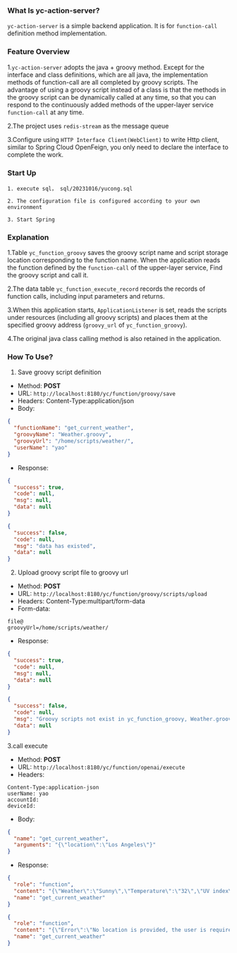### What Is yc-action-server?

`yc-action-server` is a simple backend application. It is for `function-call` definition method implementation.

### Feature Overview

1.`yc-action-server` adopts the java + groovy method. Except for the interface and class definitions, which are all
java, the implementation methods of function-call are all completed by groovy scripts.
The advantage of using a groovy script instead of a class is that the methods in the groovy script can be dynamically
called at any time, so that you can respond to the continuously added methods of the upper-layer service `function-call`
at any time.

2.The project uses `redis-stream` as the message queue

3.Configure using `HTTP Interface Client(WebClient)` to write Http client, similar to Spring Cloud OpenFeign, you only
need to declare the interface to complete the work.

### Start Up

```
1. execute sql， sql/20231016/yucong.sql

2. The configuration file is configured according to your own environment

3. Start Spring
```

### Explanation

1.Table `yc_function_groovy` saves the groovy script name and script storage location corresponding to the function
name. When the application reads the function defined by the `function-call` of the upper-layer service,
Find the groovy script and call it.

2.The data table `yc_function_execute_record` records the records of function calls, including input parameters and
returns.

3.When this application starts, `ApplicationListener` is set, reads the scripts under resources (including all groovy
scripts) and places them at the specified groovy address (`groovy_url` of `yc_function_groovy`).

4.The original java class calling method is also retained in the application.

### How To Use?

1. Save groovy script definition

- Method: **POST**
- URL: ```http://localhost:8180/yc/function/groovy/save```
- Headers: Content-Type:application/json
- Body:

```json
{
  "functionName": "get_current_weather",
  "groovyName": "Weather.groovy",
  "groovyUrl": "/home/scripts/weather/",
  "userName": "yao"
}
```

- Response:

```json
{
  "success": true,
  "code": null,
  "msg": null,
  "data": null
}
```

```json
{
  "success": false,
  "code": null,
  "msg": "data has existed",
  "data": null
}
```

2. Upload groovy script file to groovy url

- Method: **POST**
- URL: ```http://localhost:8180/yc/function/groovy/scripts/upload```
- Headers: Content-Type:multipart/form-data
- Form-data:

```
file@
groovyUrl=/home/scripts/weather/
```

- Response:

```json
{
  "success": true,
  "code": null,
  "msg": null,
  "data": null
}
```

```json
{
  "success": false,
  "code": null,
  "msg": "Groovy scripts not exist in yc_function_groovy, Weather.groovy",
  "data": null
}
```

3.call execute

- Method: **POST**
- URL: ```http://localhost:8180/yc/function/openai/execute```
- Headers:

```
Content-Type:application-json
userName: yao
accountId:
deviceId:
```

- Body:

```json
{
  "name": "get_current_weather",
  "arguments": "{\"location\":\"Los Angeles\"}"
}
```

- Response:

```json
{
  "role": "function",
  "content": "{\"Weather\":\"Sunny\",\"Temperature\":\"32\",\"UV index\":\"5\",\"Wind speed\":\"5m/s\",\"Air Quality Index\":\"30\",\"location\":\"Los Angeles\"}",
  "name": "get_current_weather"
}
```

```json
{
  "role": "function",
  "content": "{\"Error\":\"No location is provided, the user is required to specify the location.\"}",
  "name": "get_current_weather"
}
```